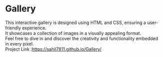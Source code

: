 # Gallery
This interactive gallery is designed using HTML and CSS, ensuring a user-friendly experience.  
It showcases a collection of images in a visually appealing format.  
Feel free to dive in and discover the creativity and functionality embedded in every pixel.  
Project Link :https://sahil7811.github.io/Gallery/

